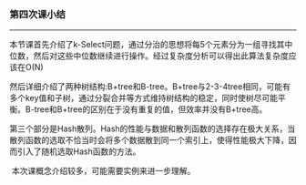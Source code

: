### 第四次课小结
----

​	本节课首先介绍了k-Select问题，通过分治的思想将每5个元素分为一组寻找其中位数，然后对这些中位数继续进行操作。经过复杂度分析可以得出此算法复杂度应该在O(N)

​	然后详细介绍了两种树结构:B+tree和B-tree。B+tree与2-3-4tree相同，可能有多个key值和子树，通过分裂合并等方式维持树结构的稳定，同时使树尽可能平衡。B-tree和B+tree的区别在于没有重复的值，但效率并没有B+tree高。

​	第三个部分是Hash散列。Hash的性能与数据和散列函数的选择存在极大关系，当散列函数的选取不恰当时会将多个数据散到同一个索引上，使得性能极大下降，因而引入了随机选取Hash函数的方法。

​	本次课概念介绍较多，可能需要实例来进一步理解。